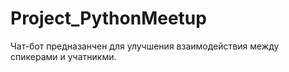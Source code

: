 # Project_PythonMeetup
Чат-бот предназанчен для улучшения взаимодействия между спикерами и учатникми. 
